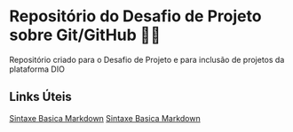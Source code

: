 # Repositório do Desafio de Projeto sobre Git/GitHub 🧙‍♂️ 
Repositório criado para o Desafio de Projeto e para inclusão de 
projetos da plataforma DIO 

## Links Úteis 
 [Sintaxe Basica Markdown](https://www.markdownguide.org/basic-syntax/)
 [Sintaxe Basica Markdown](https://www.markdownguide.org/basic-syntax/)
